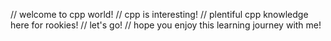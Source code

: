 // welcome to cpp world!
// cpp is interesting!
// plentiful cpp knowledge here for rookies!
// let's go!
// hope you enjoy this learning journey with me!
